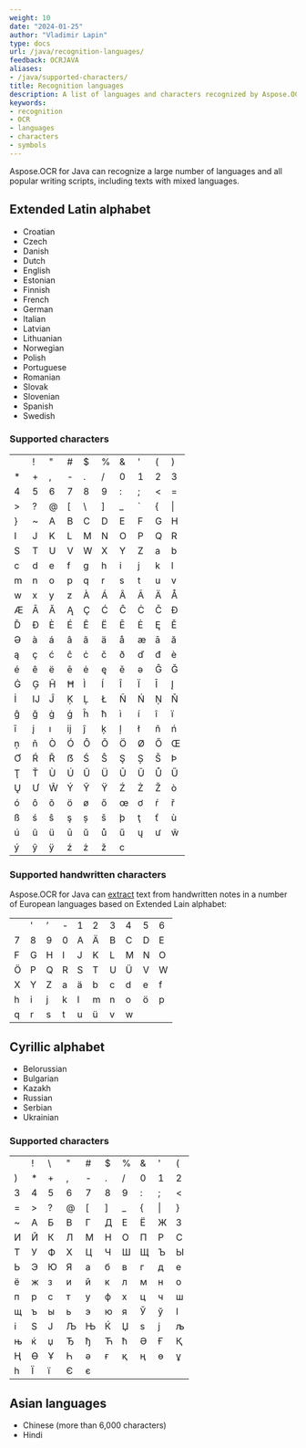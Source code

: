 ```yaml
---
weight: 10
date: "2024-01-25"
author: "Vladimir Lapin"
type: docs
url: /java/recognition-languages/
feedback: OCRJAVA
aliases:
- /java/supported-characters/
title: Recognition languages
description: A list of languages and characters recognized by Aspose.OCR for Java.
keywords:
- recognition
- OCR
- languages
- characters
- symbols
---
```


Aspose.OCR for Java can recognize a large number of languages and all popular writing scripts, including texts with mixed languages.

## Extended Latin alphabet

- Croatian
- Czech
- Danish
- Dutch
- English
- Estonian
- Finnish
- French
- German
- Italian
- Latvian
- Lithuanian
- Norwegian
- Polish
- Portuguese
- Romanian
- Slovak
- Slovenian
- Spanish
- Swedish

### Supported characters

|       |       |       |       |       |       |       |       |       |       |
| ----- | ----- | ----- | ----- | ----- | ----- | ----- | ----- | ----- | ----- |
|       |   !   |   "   |   #   |   $   |   %   |   &   |   '   |   (   |   )   |
|   *   |   +   |   ,   |   -   |   .   |   /   |   0   |   1   |   2   |   3   |
|   4   |   5   |   6   |   7   |   8   |   9   |   :   |   ;   |   <   |   =   |
|   >   |   ?   |   @   |   [   |   \   |   ]   |   _   |  \`   |   {   |  \|   |
|   }   |   ~   |   A   |   B   |   C   |   D   |   E   |   F   |   G   |   H   |
|   I   |   J   |   K   |   L   |   M   |   N   |   O   |   P   |   Q   |   R   |
|   S   |   T   |   U   |   V   |   W   |   X   |   Y   |   Z   |   a   |   b   |
|   c   |   d   |   e   |   f   |   g   |   h   |   i   |   j   |   k   |   l   |
|   m   |   n   |   o   |   p   |   q   |   r   |   s   |   t   |   u   |   v   |
|   w   |   x   |   y   |   z   |   À   |   Á   |   Â   |   Ã   |   Ä   |   Å   |
|   Æ   |   Ā   |   Ă   |   Ą   |   Ç   |   Ć   |   Ĉ   |   Ċ   |   Č   |   Ð   |
|   Ď   |   Đ   |   È   |   É   |   Ê   |   Ë   |   Ē   |   Ė   |   Ę   |   Ě   |
|   Ə   |   à   |   á   |   â   |   ã   |   ä   |   å   |   æ   |   ā   |   ă   |
|   ą   |   ç   |   ć   |   ĉ   |   ċ   |   č   |   ð   |   ď   |   đ   |   è   |
|   é   |   ê   |   ë   |   ē   |   ė   |   ę   |   ě   |   ə   |   Ĝ   |   Ğ   |
|   Ġ   |   Ģ   |   Ĥ   |   Ħ   |   Ì   |   Í   |   Î   |   Ï   |   Ī   |   Į   |
|   İ   |   Ĳ   |   Ĵ   |   Ķ   |   Ļ   |   Ł   |   Ñ   |   Ń   |   Ņ   |   Ň   |
|   ĝ   |   ğ   |   ġ   |   ģ   |   ĥ   |   ħ   |   ì   |   í   |   î   |   ï   |
|   ī   |   į   |   ı   |   ĳ   |   ĵ   |   ķ   |   ļ   |   ł   |   ñ   |   ń   |
|   ņ   |   ň   |   Ò   |   Ó   |   Ô   |   Õ   |   Ö   |   Ø   |   Ő   |   Œ   |
|   Ơ   |   Ŕ   |   Ř   |   ẞ   |   Ś   |   Ŝ   |   Ş   |   Ș   |   Š   |   Þ   |
|   Ţ   |   Ť   |   Ù   |   Ú   |   Û   |   Ü   |   Ū   |   Ŭ   |   Ů   |   Ű   |
|   Ų   |   Ư   |   Ŵ   |   Ý   |   Ŷ   |   Ÿ   |   Ź   |   Ż   |   Ž   |   ò   |
|   ó   |   ô   |   õ   |   ö   |   ø   |   ő   |   œ   |   ơ   |   ŕ   |   ř   |
|   ß   |   ś   |   ŝ   |   ş   |   ș   |   š   |   þ   |   ţ   |   ť   |   ù   |
|   ú   |   û   |   ü   |   ū   |   ŭ   |   ů   |   ű   |   ų   |   ư   |   ŵ   |
|   ý   |   ŷ   |   ÿ   |   ź   |   ż   |   ž   |   c   |

### Supported handwritten characters

Aspose.OCR for Java can [extract](/ocr/java/recognition/read-handwritten-text/) text from handwritten notes in a number of European languages based on Extended Lain alphabet:

|       |       |       |       |       |       |       |       |       |       |
| ----- | ----- | ----- | ----- | ----- | ----- | ----- | ----- | ----- | ----- |
|       |   '   |   ’   |   -   |   1   |   2   |   3   |   4   |   5   |   6   |
|   7   |   8   |   9   |   0   |   A   |   Ä   |   B   |   C   |   D   |   E   |
|   F   |   G   |   H   |   I   |   J   |   K   |   L   |   M   |   N   |   O   |
|   Ö   |   P   |   Q   |   R   |   S   |   T   |   U   |   Ü   |   V   |   W   |
|   X   |   Y   |   Z   |   a   |   ä   |   b   |   c   |   d   |   e   |   f   |
|   h   |   i   |   j   |   k   |   l   |   m   |   n   |   o   |   ö   |   p   |
|   q   |   r   |   s   |   t   |   u   |   ü   |   v   |   w   |       |       |

## Cyrillic alphabet

- Belorussian
- Bulgarian
- Kazakh
- Russian
- Serbian
- Ukrainian

### Supported characters

|       |       |       |       |       |       |       |       |       |       |
| ----- | ----- | ----- | ----- | ----- | ----- | ----- | ----- | ----- | ----- |
|       |   !   |   \   |   "   |   #   |   $   |   %   |   &   |   '   |   (   |
|   )   |   *   |   +   |   ,   |   -   |   .   |   /   |   0   |   1   |   2   |
|   3   |   4   |   5   |   6   |   7   |   8   |   9   |   :   |   ;   |   <   |
|   =   |   >   |   ?   |   @   |   [   |   ]   |   _   |   {   |  \|   |   }   |
|   ~   |   А   |   Б   |   В   |   Г   |   Д   |   Е   |   Ё   |   Ж   |   З   |
|   И   |   Й   |   К   |   Л   |   М   |   Н   |   О   |   П   |   Р   |   С   |
|   Т   |   У   |   Ф   |   Х   |   Ц   |   Ч   |   Ш   |   Щ   |   Ъ   |   Ы   |
|   Ь   |   Э   |   Ю   |   Я   |   а   |   б   |   в   |   г   |   д   |   е   |
|   ё   |   ж   |   з   |   и   |   й   |   к   |   л   |   м   |   н   |   о   |
|   п   |   р   |   с   |   т   |   у   |   ф   |   х   |   ц   |   ч   |   ш   |
|   щ   |   ъ   |   ы   |   ь   |   э   |   ю   |   я   |   Ў   |   ў   |   І   |
|   і   |   Ѕ   |   Ј   |   Љ   |   Њ   |   Ќ   |   Џ   |   ѕ   |   ј   |   љ   |
|   њ   |   ќ   |   џ   |   Ђ   |   ђ   |   Ћ   |   ћ   |   Ә   |   Ғ   |   Қ   |
|   Ң   |   Ө   |   Ұ   |   Һ   |   ә   |   ғ   |   қ   |   ң   |   ө   |   ұ   |
|   һ   |   Ї   |   ї   |   Є   |   є   |

## Asian languages

- Chinese (more than 6,000 characters)
- Hindi

